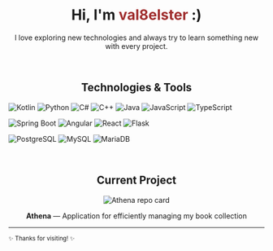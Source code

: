 <h1 align="center">Hi, I'm <span style="color:#a02e2e">val8elster</span> :)</h1>
<p align="center">
  I love exploring new technologies and always try to learn something new with every project.<br>
</p>

<br/>

<h2 align="center">Technologies & Tools</h2>

<p>
  <img src="https://img.shields.io/badge/Kotlin-7963d2?style=for-the-badge&logo=kotlin&logoColor=white" alt="Kotlin"/>
  <img src="https://img.shields.io/badge/Python-3776AB?style=for-the-badge&logo=python&logoColor=white" alt="Python"/>
  <img src="https://img.shields.io/badge/C%23-239120?style=for-the-badge&logo=c-sharp&logoColor=white" alt="C#"/>
  <img src="https://img.shields.io/badge/C++-00599C?style=for-the-badge&logo=c%2B%2B&logoColor=white" alt="C++"/>
  <img src="https://img.shields.io/badge/Java-ED8B00?style=for-the-badge&logo=java&logoColor=white" alt="Java"/>
  <img src="https://img.shields.io/badge/JavaScript-F7DF1E?style=for-the-badge&logo=javascript&logoColor=black" alt="JavaScript"/>
  <img src="https://img.shields.io/badge/TypeScript-3178C6?style=for-the-badge&logo=typescript&logoColor=white" alt="TypeScript"/>
</p>

<p>
  <img src="https://img.shields.io/badge/Spring_Boot-6DB33F?style=for-the-badge&logo=spring-boot&logoColor=white" alt="Spring Boot"/>
  <img src="https://img.shields.io/badge/Angular-DD0031?style=for-the-badge&logo=angular&logoColor=white" alt="Angular"/>
  <img src="https://img.shields.io/badge/React-61DAFB?style=for-the-badge&logo=react&logoColor=black" alt="React"/>
  <img src="https://img.shields.io/badge/Flask-000000?style=for-the-badge&logo=flask&logoColor=white" alt="Flask"/>
</p>

<p>
  <img src="https://img.shields.io/badge/PostgreSQL-4169E1?style=for-the-badge&logo=postgresql&logoColor=white" alt="PostgreSQL"/>
  <img src="https://img.shields.io/badge/MySQL-4479A1?style=for-the-badge&logo=mysql&logoColor=white" alt="MySQL"/>
  <img src="https://img.shields.io/badge/MariaDB-003545?style=for-the-badge&logo=mariadb&logoColor=white" alt="MariaDB"/>
</p>

<br/>

<h2 align="center">Current Project</h2>

<p align="center">
  <a href="https://github.com/val8elster/athena-backend" target="_blank" style="text-decoration:none;">
    <img src="https://github-readme-stats.vercel.app/api/pin/?username=val8elster&repo=athena&theme=default&hide_border=true&border_radius=10" alt="Athena repo card"/>
  </a>
</p>
<p align="center">
  <b>Athena</b> &mdash; Application for efficiently managing my book collection
</p>

---

<sub align="center">✨ Thanks for visiting! ✨</sub>
